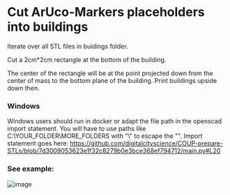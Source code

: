 # Cut ArUco-Markers placeholders into buildings

Iterate over all STL files in buidings folder.

Cut a 2cm*2cm rectangle at the bottom of the building. 

The center of the rectangle will be at the point projected down from the center of mass to the bottom plane of the building.
Print buildings upside down then.

### Windows
Windows users should run in docker or adapt the file path in the openscad import statement. You will have to use paths like C:\\YOUR_FOLDER\\MORE_FOLDERS with "\\" to escape the "\".
Import statement goes here:  https://github.com/digitalcityscience/COUP-prepare-STLs/blob/7d3009053623e1f32c8279b0e3bce368ef794712/main.py#L20



### See example:
![image](https://user-images.githubusercontent.com/4631906/197495895-c8534e7d-fb28-462b-ab84-5ca7ec036509.png)



